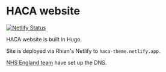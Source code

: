 # HACA website

[![Netlify Status](https://api.netlify.com/api/v1/badges/a162f484-0e47-41e0-92f2-acdc9ea7cc46/deploy-status)](https://app.netlify.com/projects/haca-theme/deploys)

HACA website is built in Hugo.

Site is deployed via Rhian's Netlify to `haca-theme.netlify.app`.

[NHS England team](england.dnsteam@nhs.net) have set up the DNS.


